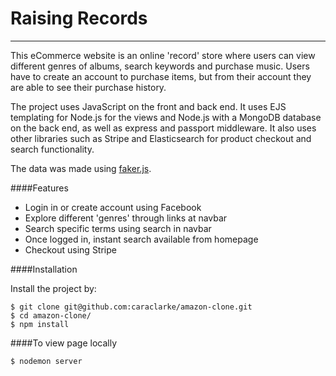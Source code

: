 # Raising Records
---

This eCommerce website is an online 'record' store where users can view different genres of albums, search keywords and purchase music. Users have to create an account to purchase items, but from their account they are able to see their purchase history.

The project uses JavaScript on the front and back end. It uses EJS templating for Node.js for the views and Node.js with a MongoDB database on the back end, as well as express and passport middleware. It also uses other libraries such as Stripe and Elasticsearch for product checkout and search functionality.

The data was made using [faker.js](https://github.com/marak/Faker.js/).

####Features

- Login in or create account using Facebook
- Explore different 'genres' through links at navbar
- Search specific terms using search in navbar
- Once logged in, instant search available from homepage
- Checkout using Stripe

####Installation

Install the project by:

```
$ git clone git@github.com:caraclarke/amazon-clone.git
$ cd amazon-clone/
$ npm install

```

####To view page locally

```
$ nodemon server

```